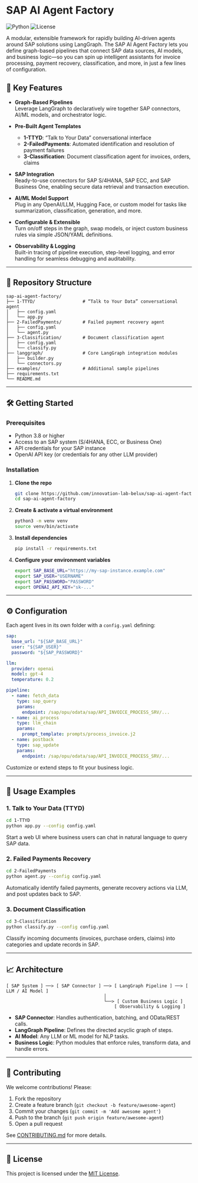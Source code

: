 # SAP AI Agent Factory

![Python](https://img.shields.io/badge/python-3.8%2B-blue) ![License](https://img.shields.io/badge/license-MIT-green)

A modular, extensible framework for rapidly building AI-driven agents around SAP solutions using LangGraph. The SAP AI Agent Factory lets you define graph-based pipelines that connect SAP data sources, AI models, and business logic—so you can spin up intelligent assistants for invoice processing, payment recovery, classification, and more, in just a few lines of configuration.

## 🚀 Key Features

- **Graph-Based Pipelines**  
  Leverage LangGraph to declaratively wire together SAP connectors, AI/ML models, and orchestrator logic.

- **Pre-Built Agent Templates**  
  - **1-TTYD**: “Talk to Your Data” conversational interface  
  - **2-FailedPayments**: Automated identification and resolution of payment failures  
  - **3-Classification**: Document classification agent for invoices, orders, claims

- **SAP Integration**  
  Ready-to-use connectors for SAP S/4HANA, SAP ECC, and SAP Business One, enabling secure data retrieval and transaction execution.

- **AI/ML Model Support**  
  Plug in any OpenAI/LLM, Hugging Face, or custom model for tasks like summarization, classification, generation, and more.

- **Configurable & Extensible**  
  Turn on/off steps in the graph, swap models, or inject custom business rules via simple JSON/YAML definitions.

- **Observability & Logging**  
  Built-in tracing of pipeline execution, step-level logging, and error handling for seamless debugging and auditability.

---

## 📂 Repository Structure

```text
sap-ai-agent-factory/
├── 1-TTYD/                  # “Talk to Your Data” conversational agent
│   ├── config.yaml
│   └── app.py
├── 2-FailedPayments/        # Failed payment recovery agent
│   ├── config.yaml
│   └── agent.py
├── 3-Classification/        # Document classification agent
│   ├── config.yaml
│   └── classify.py
├── langgraph/               # Core LangGraph integration modules
│   ├── builder.py
│   └── connectors.py
├── examples/                # Additional sample pipelines
├── requirements.txt
└── README.md
```

---

## 🛠️ Getting Started

### Prerequisites

- Python 3.8 or higher  
- Access to an SAP system (S/4HANA, ECC, or Business One)  
- API credentials for your SAP instance  
- OpenAI API key (or credentials for any other LLM provider)

### Installation

1. **Clone the repo**  
   ```bash
   git clone https://github.com/innovation-lab-belux/sap-ai-agent-factory.git
   cd sap-ai-agent-factory
   ```

2. **Create & activate a virtual environment**  
   ```bash
   python3 -m venv venv
   source venv/bin/activate
   ```

3. **Install dependencies**  
   ```bash
   pip install -r requirements.txt
   ```

4. **Configure your environment variables**  
   ```bash
   export SAP_BASE_URL="https://my-sap-instance.example.com"
   export SAP_USER="USERNAME"
   export SAP_PASSWORD="PASSWORD"
   export OPENAI_API_KEY="sk-..."
   ```

---

## ⚙️ Configuration

Each agent lives in its own folder with a `config.yaml` defining:

```yaml
sap:
  base_url: "${SAP_BASE_URL}"
  user: "${SAP_USER}"
  password: "${SAP_PASSWORD}"

llm:
  provider: openai
  model: gpt-4
  temperature: 0.2

pipeline:
  - name: fetch_data
    type: sap_query
    params:
      endpoint: /sap/opu/odata/sap/API_INVOICE_PROCESS_SRV/...
  - name: ai_process
    type: llm_chain
    params:
      prompt_template: prompts/process_invoice.j2
  - name: postback
    type: sap_update
    params:
      endpoint: /sap/opu/odata/sap/API_INVOICE_PROCESS_SRV/...
```

Customize or extend steps to fit your business logic.

---

## 🚩 Usage Examples

### 1. Talk to Your Data (TTYD)

```bash
cd 1-TTYD
python app.py --config config.yaml
```

Start a web UI where business users can chat in natural language to query SAP data.

### 2. Failed Payments Recovery

```bash
cd 2-FailedPayments
python agent.py --config config.yaml
```

Automatically identify failed payments, generate recovery actions via LLM, and post updates back to SAP.

### 3. Document Classification

```bash
cd 3-Classification
python classify.py --config config.yaml
```

Classify incoming documents (invoices, purchase orders, claims) into categories and update records in SAP.

---

## 📈 Architecture

```text
[ SAP System ] ──> [ SAP Connector ] ──> [ LangGraph Pipeline ] ──> [ LLM / AI Model ]
                                     │
                                     └──> [ Custom Business Logic ]
                                         [ Observability & Logging ]
```

- **SAP Connector**: Handles authentication, batching, and OData/REST calls.  
- **LangGraph Pipeline**: Defines the directed acyclic graph of steps.  
- **AI Model**: Any LLM or ML model for NLP tasks.  
- **Business Logic**: Python modules that enforce rules, transform data, and handle errors.

---

## 🤝 Contributing

We welcome contributions! Please:

1. Fork the repository  
2. Create a feature branch (`git checkout -b feature/awesome-agent`)  
3. Commit your changes (`git commit -m 'Add awesome agent'`)  
4. Push to the branch (`git push origin feature/awesome-agent`)  
5. Open a pull request

See [CONTRIBUTING.md](CONTRIBUTING.md) for more details.

---

## 📜 License

This project is licensed under the [MIT License](LICENSE).

